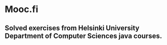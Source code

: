 # Mooc.fi
## Solved exercises from Helsinki University Department of Computer Sciences java courses.
